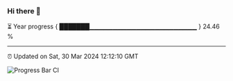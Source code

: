 ### Hi there 👋

⏳ Year progress { ███████▁▁▁▁▁▁▁▁▁▁▁▁▁▁▁▁▁▁▁▁▁▁▁ } 24.46 %

---

⏰ Updated on Sat, 30 Mar 2024 12:12:10 GMT

![Progress Bar CI](https://github.com/Shyam-Makwana/GitHub-Actions-Demo/workflows/Progress%20Bar%20CI/badge.svg)
